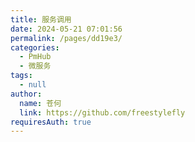 ```yaml
---
title: 服务调用
date: 2024-05-21 07:01:56
permalink: /pages/dd19e3/
categories: 
  - PmHub
  - 微服务
tags: 
  - null
author: 
  name: 苍何
  link: https://github.com/freestylefly
requiresAuth: true
---
```


